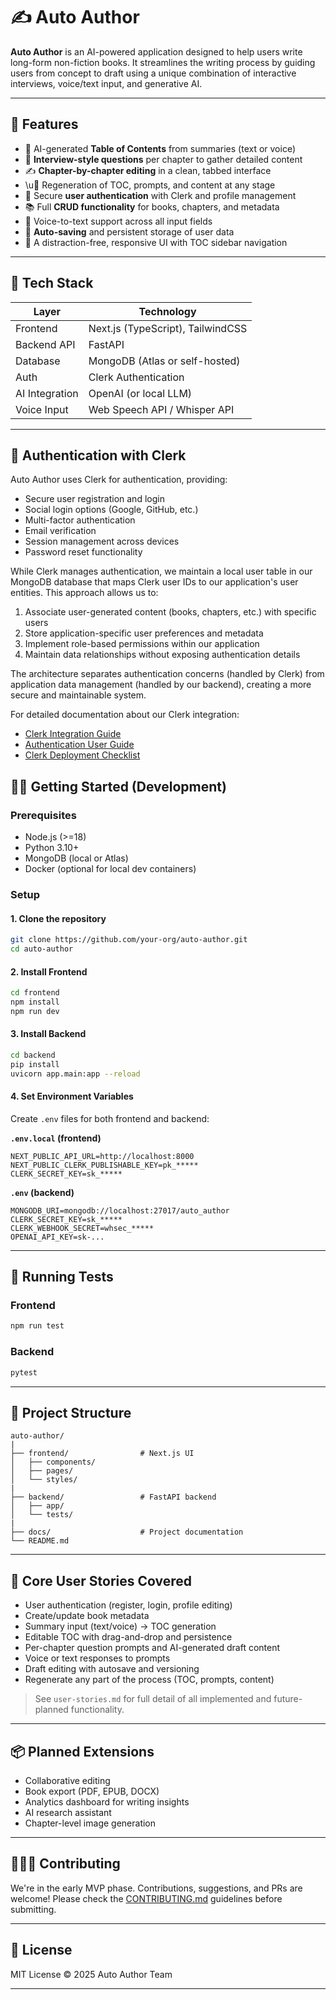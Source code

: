 # ✍️ Auto Author

**Auto Author** is an AI-powered application designed to help users write long-form non-fiction books. It streamlines the writing process by guiding users from concept to draft using a unique combination of interactive interviews, voice/text input, and generative AI.

---

## 🚀 Features

* 🎯 AI-generated **Table of Contents** from summaries (text or voice)
* 🧠 **Interview-style questions** per chapter to gather detailed content
* ✍️ **Chapter-by-chapter editing** in a clean, tabbed interface
* \u🔁 Regeneration of TOC, prompts, and content at any stage
* 🔐 Secure **user authentication** with Clerk and profile management
* 📚 Full **CRUD functionality** for books, chapters, and metadata
* 🎤 Voice-to-text support across all input fields
* 💾 **Auto-saving** and persistent storage of user data
* 🧼 A distraction-free, responsive UI with TOC sidebar navigation

---

## 🧱 Tech Stack

| Layer          | Technology                        |
| -------------- | --------------------------------- |
| Frontend       | Next.js (TypeScript), TailwindCSS |
| Backend API    | FastAPI                           |
| Database       | MongoDB (Atlas or self-hosted)    |
| Auth           | Clerk Authentication               |
| AI Integration | OpenAI (or local LLM)             |
| Voice Input    | Web Speech API / Whisper API      |

---

## 🔐 Authentication with Clerk

Auto Author uses Clerk for authentication, providing:

- Secure user registration and login
- Social login options (Google, GitHub, etc.)
- Multi-factor authentication
- Email verification
- Session management across devices
- Password reset functionality

While Clerk manages authentication, we maintain a local user table in our MongoDB database that maps Clerk user IDs to our application's user entities. This approach allows us to:

1. Associate user-generated content (books, chapters, etc.) with specific users
2. Store application-specific user preferences and metadata
3. Implement role-based permissions within our application
4. Maintain data relationships without exposing authentication details

The architecture separates authentication concerns (handled by Clerk) from application data management (handled by our backend), creating a more secure and maintainable system.

For detailed documentation about our Clerk integration:
- [Clerk Integration Guide](docs/clerk-integration-guide.md)
- [Authentication User Guide](docs/user-guide-auth.md)
- [Clerk Deployment Checklist](docs/clerk-deployment-checklist.md)

## 🧑‍💻 Getting Started (Development)

### Prerequisites

* Node.js (>=18)
* Python 3.10+
* MongoDB (local or Atlas)
* Docker (optional for local dev containers)

### Setup

#### 1. Clone the repository

```bash
git clone https://github.com/your-org/auto-author.git
cd auto-author
```

#### 2. Install Frontend

```bash
cd frontend
npm install
npm run dev
```

#### 3. Install Backend

```bash
cd backend
pip install 
uvicorn app.main:app --reload
```

#### 4. Set Environment Variables

Create `.env` files for both frontend and backend:

**`.env.local` (frontend)**

```
NEXT_PUBLIC_API_URL=http://localhost:8000
NEXT_PUBLIC_CLERK_PUBLISHABLE_KEY=pk_*****
CLERK_SECRET_KEY=sk_*****
```

**`.env` (backend)**

```
MONGODB_URI=mongodb://localhost:27017/auto_author
CLERK_SECRET_KEY=sk_*****
CLERK_WEBHOOK_SECRET=whsec_*****
OPENAI_API_KEY=sk-...
```

---

## 🤪 Running Tests

### Frontend

```bash
npm run test
```

### Backend

```bash
pytest
```

---

## 📂 Project Structure

```
auto-author/
|
├── frontend/                # Next.js UI
│   ├── components/
│   ├── pages/
│   └── styles/
|
├── backend/                 # FastAPI backend
│   ├── app/
│   └── tests/
|
├── docs/                    # Project documentation
└── README.md
```

---

## 🌟 Core User Stories Covered

* User authentication (register, login, profile editing)
* Create/update book metadata
* Summary input (text/voice) → TOC generation
* Editable TOC with drag-and-drop and persistence
* Per-chapter question prompts and AI-generated draft content
* Voice or text responses to prompts
* Draft editing with autosave and versioning
* Regenerate any part of the process (TOC, prompts, content)

> See `user-stories.md` for full detail of all implemented and future-planned functionality.

---

## 📦 Planned Extensions

* Collaborative editing
* Book export (PDF, EPUB, DOCX)
* Analytics dashboard for writing insights
* AI research assistant
* Chapter-level image generation

---

## 🧑‍🤝🧑 Contributing

We're in the early MVP phase. Contributions, suggestions, and PRs are welcome! Please check the [CONTRIBUTING.md](CONTRIBUTING.md) guidelines before submitting.

---

## 📄 License

MIT License © 2025 Auto Author Team

---